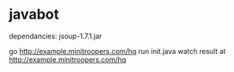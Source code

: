 javabot
=======

dependancies: jsoup-1.7.1.jar

go http://example.minitroopers.com/hq
run init.java
watch result at http://example.minitroopers.com/hq

